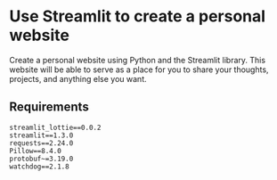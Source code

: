 # Use Streamlit to create a personal website

Create a personal website using Python and the Streamlit library. This website will be able to serve as a place for you to share your thoughts, projects, and anything else you want.



## Requirements
```
streamlit_lottie==0.0.2
streamlit==1.3.0
requests==2.24.0
Pillow==8.4.0
protobuf~=3.19.0
watchdog==2.1.8
```
